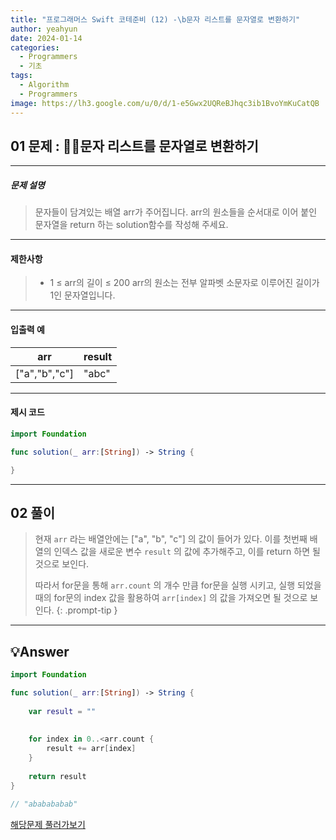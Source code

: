 ```yaml
---
title: "프로그래머스 Swift 코테준비 (12) -\b문자 리스트를 문자열로 변환하기"
author: yeahyun
date: 2024-01-14
categories:
  - Programmers
  - 기초
tags:
  - Algorithm
  - Programmers
image: https://lh3.google.com/u/0/d/1-e5Gwx2UQReBJhqc3ib1BvoYmKuCatQB
---
```

## 01 문제 : 문자 리스트를 문자열로 변환하기
---
##### 문제 설명

>문자들이 담겨있는 배열 arr가 주어집니다. arr의 원소들을 순서대로 이어 붙인 문자열을 return 하는 solution함수를 작성해 주세요.

- ---
#### 제한사항
>- 1 ≤ arr의 길이 ≤ 200
	arr의 원소는 전부 알파벳 소문자로 이루어진 길이가 1인 문자열입니다.


---

#### 입출력 예
| arr | result |
| ---- | ---- |
| ["a","b","c"]	 | "abc" |


---

#### 제시 코드

```swift
import Foundation

func solution(_ arr:[String]) -> String {

}
```


---
## 02 풀이

> 현재 `arr` 라는 배열안에는 ["a", "b", "c"] 의 값이 들어가 있다.
> 이를 첫번째 배열의 인덱스 값을 새로운 변수 `result` 의 값에 추가해주고,
> 이를 return 하면 될 것으로 보인다.
> 
> 따라서 for문을 통해 `arr.count` 의 개수 만큼 for문을 실행 시키고, 실행 되었을때의 for문의 index 값을 활용하여 `arr[index]` 의 값을 가져오면 될 것으로 보인다.
> {: .prompt-tip }


---

## 💡Answer

```swift
import Foundation

func solution(_ arr:[String]) -> String {
    
    var result = ""
    
    
    for index in 0..<arr.count {
        result += arr[index]
    }
    
    return result
}

// "ababababab"
```


[해당문제 풀러가보기](https://school.programmers.co.kr/learn/courses/30/lessons/181941)



